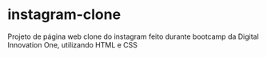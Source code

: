# instagram-clone
Projeto de página web clone do instagram feito durante bootcamp da Digital Innovation One, utilizando HTML e CSS
